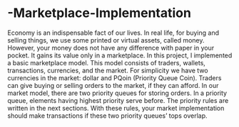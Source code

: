 # -Marketplace-Implementation
Economy is an indispensable fact of our lives. In real life, for buying and selling
things, we use some printed or virtual assets, called money. However, your money
does not have any difference with paper in your pocket. It gains its value only in a
marketplace.
In this project, I implemented a basic marketplace model. This model
consists of traders, wallets, transactions, currencies, and the market. For simplicity
we have two currencies in the market: dollar and PQoin (Priority Queue Coin).
Traders can give buying or selling orders to the market, if they can afford.
In our market model, there are two priority queues for storing orders. In a priority
queue, elements having highest priority serve before. The priority rules are written in
the next sections. With these rules, your market implementation should make
transactions if these two priority queues’ tops overlap.
